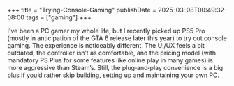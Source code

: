 +++
title = "Trying-Console-Gaming"
publishDate = 2025-03-08T00:49:32-08:00
tags = ["gaming"]
+++

I've been a PC gamer my whole life, but I recently picked up PS5 Pro (mostly in
anticipation of the GTA 6 release later this year) to try out console gaming.
The experience is noticeably different. The UI/UX feels a bit outdated, the
controller isn’t as comfortable, and the pricing model (with mandatory PS Plus
for some features like online play in many games) is more aggressive than
Steam’s. Still, the plug‐and‐play convenience is a big plus if you’d rather skip
building, setting up and maintaining your own PC.
